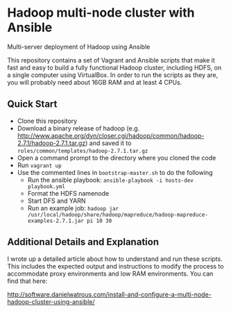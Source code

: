# Hadoop multi-node cluster with Ansible
Multi-server deployment of Hadoop using Ansible

This repository contains a set of Vagrant and Ansible scripts that make it fast and easy to build a fully functional Hadoop cluster, including HDFS, on a single computer using VirtualBox. In order to run the scripts as they are, you will probably need about 16GB RAM and at least 4 CPUs.

## Quick Start

 - Clone this repository
 - Download a binary release of hadoop (e.g. http://www.apache.org/dyn/closer.cgi/hadoop/common/hadoop-2.7.1/hadoop-2.7.1.tar.gz) and saved it to `roles/common/templates/hadoop-2.7.1.tar.gz`
 - Open a command prompt to the directory where you cloned the code
 - Run `vagrant up`
 - Use the commented lines in `bootstrap-master.sh` to do the following
   - Run the ansible playbook: `ansible-playbook -i hosts-dev playbook.yml`
   - Format the HDFS namenode
   - Start DFS and YARN
   - Run an example job: `hadoop jar /usr/local/hadoop/share/hadoop/mapreduce/hadoop-mapreduce-examples-2.7.1.jar pi 10 30`   

## Additional Details and Explanation

I wrote up a detailed article about how to understand and run these scripts. This includes the expected output and instructions to modify the process to accommodate proxy environments and low RAM environments. You can find that here:

http://software.danielwatrous.com/install-and-configure-a-multi-node-hadoop-cluster-using-ansible/